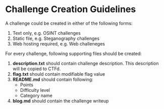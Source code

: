 # Challenge Creation Guidelines

A challenge could be created in either of the following forms:
1. Text only, e.g. OSINT challenges
2. Static file, e.g. Steganography challenges
3. Web hosting required, e.g. Web challeneges

For every challenge, following supporting files should be created:
1. **description.txt** should contain challenge description. This description will be copied to CTFd.
2. **flag.txt** should contain modifiable flag value
3. **README.md** should contain following:
    * Points
    * Difficulty level
    * Category name
4. **blog.md** should contain the challenge writeup

